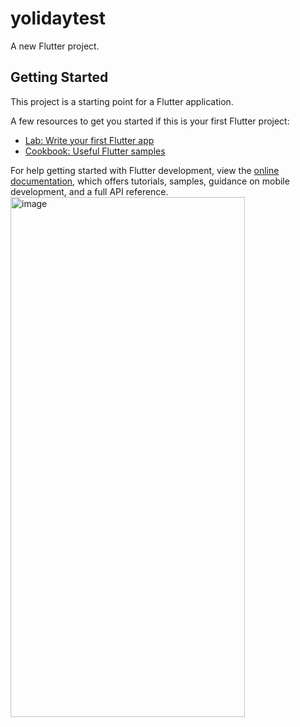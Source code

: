 # yolidaytest

A new Flutter project.

## Getting Started

This project is a starting point for a Flutter application.

A few resources to get you started if this is your first Flutter project:

- [Lab: Write your first Flutter app](https://docs.flutter.dev/get-started/codelab)
- [Cookbook: Useful Flutter samples](https://docs.flutter.dev/cookbook)

For help getting started with Flutter development, view the
[online documentation](https://docs.flutter.dev/), which offers tutorials,
samples, guidance on mobile development, and a full API reference.
<img width="375" height="832" alt="image" src="https://github.com/user-attachments/assets/2c172c5c-50f7-4b1a-97e9-2fb276be7eaa" />
